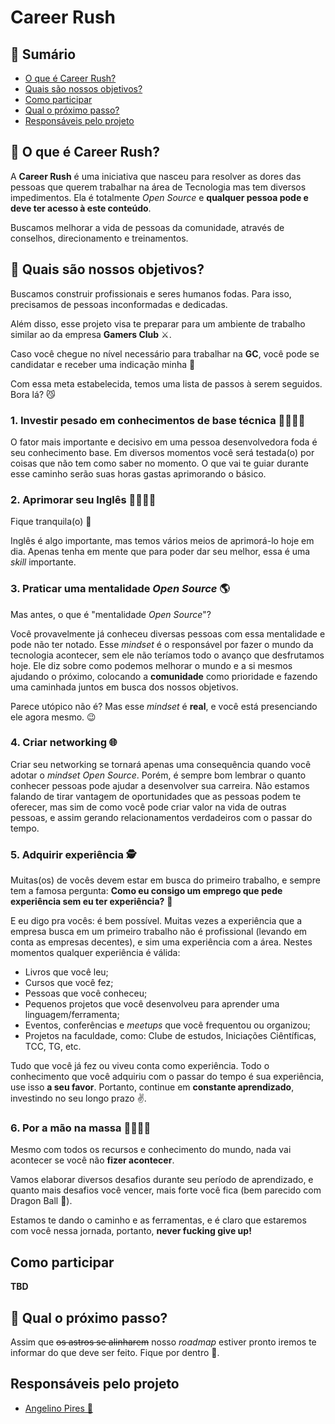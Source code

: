 # Career Rush

## 📝 Sumário

- [O que é Career Rush?](#careerrush)
- [Quais são nossos objetivos?](#objetivos)
- [Como participar](#participar)
- [Qual o próximo passo?](#proximospassos)
- [Responsáveis pelo projeto](#responsaveis)

## 🏃‍ O que é Career Rush? <a name="careerrush"></a>

A **Career Rush** é uma iniciativa que nasceu para resolver as dores das pessoas que querem trabalhar na área de Tecnologia mas tem diversos impedimentos. Ela é totalmente _Open Source_ e **qualquer pessoa pode e deve ter acesso à este conteúdo**.

Buscamos melhorar a vida de pessoas da comunidade, através de conselhos, direcionamento e treinamentos.

## 🎯 Quais são nossos objetivos? <a name="objetivos"></a>

Buscamos construir profissionais e seres humanos fodas. Para isso, precisamos de pessoas inconformadas e dedicadas.

Além disso, esse projeto visa te preparar para um ambiente de trabalho similar ao da empresa **Gamers Club** ⚔.

Caso você chegue no nível necessário para trabalhar na **GC**, você pode se candidatar e receber uma indicação minha 👊

Com essa meta estabelecida, temos uma lista de passos à serem seguidos. Bora lá? 😼

### 1. Investir pesado em conhecimentos de base técnica 👩‍💻👨‍💻

O fator mais importante e decisivo em uma pessoa desenvolvedora foda é seu conhecimento base. Em diversos momentos você será testada(o) por coisas que não tem como saber no momento. O que vai te guiar durante esse caminho serão suas horas gastas aprimorando o básico.

### 2. Aprimorar seu Inglês 👩‍🏫👨‍🏫

Fique tranquila(o) 🤙

Inglês é algo importante, mas temos vários meios de aprimorá-lo hoje em dia. Apenas tenha em mente que para poder dar seu melhor, essa é uma _skill_ importante.

### 3. Praticar uma mentalidade _Open Source_ 🌎

Mas antes, o que é "mentalidade _Open Source_"?

Você provavelmente já conheceu diversas pessoas com essa mentalidade e pode não ter notado. Esse _mindset_ é o responsável por fazer o mundo da tecnologia acontecer, sem ele não teríamos todo o avanço que desfrutamos hoje. Ele diz sobre como podemos melhorar o mundo e a si mesmos ajudando o próximo, colocando a **comunidade** como prioridade e fazendo uma caminhada juntos em busca dos nossos objetivos.

Parece utópico não é? Mas esse _mindset_ é **real**, e você está presenciando ele agora mesmo. 😉

### 4. Criar networking 🌐

Criar seu networking se tornará apenas uma consequência quando você adotar o _mindset Open Source_. Porém, é sempre bom lembrar o quanto conhecer pessoas pode ajudar a desenvolver sua carreira. Não estamos falando de tirar vantagem de oportunidades que as pessoas podem te oferecer, mas sim de como você pode criar valor na vida de outras pessoas, e assim gerando relacionamentos verdadeiros com o passar do tempo.

### 5. Adquirir experiência 🕵️‍

Muitas(os) de vocês devem estar em busca do primeiro trabalho, e sempre tem a famosa pergunta: **Como eu consigo um emprego que pede experiência sem eu ter experiência?** 🤔

E eu digo pra vocês: é bem possível. Muitas vezes a experiência que a empresa busca em um primeiro trabalho não é profissional (levando em conta as empresas decentes), e sim uma experiência com a área. Nestes momentos qualquer experiência é válida:

- Livros que você leu;
- Cursos que você fez;
- Pessoas que você conheceu;
- Pequenos projetos que você desenvolveu para aprender uma linguagem/ferramenta;
- Eventos, conferências e _meetups_ que você frequentou ou organizou;
- Projetos na faculdade, como: Clube de estudos, Iniciações Ciêntíficas, TCC, TG, etc.

Tudo que você já fez ou viveu conta como experiência. Todo o conhecimento que você adquiriu com o passar do tempo é sua experiência, use isso **a seu favor**. Portanto, continue em **constante aprendizado**, investindo no seu longo prazo ✌️.

### 6. Por a mão na massa 👩‍🍳👨‍🍳

Mesmo com todos os recursos e conhecimento do mundo, nada vai acontecer se você não **fizer acontecer**.

Vamos elaborar diversos desafios durante seu período de aprendizado, e quanto mais desafios você vencer, mais forte você fica (bem parecido com Dragon Ball 🤔).

Estamos te dando o caminho e as ferramentas, e é claro que estaremos com você nessa jornada, portanto, **never fucking give up!**

## Como participar <a name="participar"></a>

**TBD**

## 🤔 Qual o próximo passo? <a name="proximospassos"></a>

Assim que ~~os astros se alinharem~~ nosso _roadmap_ estiver pronto iremos te informar do que deve ser feito. Fique por dentro 🤟.

## Responsáveis pelo projeto <a name="responsaveis"></a>

- [Angelino Pires 🤙](https://www.linkedin.com/in/angelinopires/)

